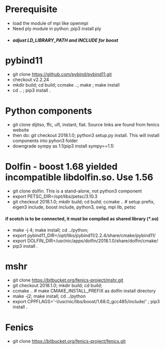 # Prerequisite
- load the module of mpi like openmpi
- Need ply module in python ;pip3 install ply
- ##### adjust LD_LIBRARY_PATH and INCLUDE for boost

# pybind11
- git clone https://github.com/pybind/pybind11.git
- checkout v2.2.24
- mkdir build; cd build; ccmake ..; make ; make install
- cd .. ; pip3 install .

# Python components
- git clone  dijitso, ffc, ufl, instant, fiat. Source links are found from fenics website
- then do: git checkout 2018.1.0; python3 setup.py install. This will install components into pyhon3 folder
- downgrade sympy as 1.1(pip3 install sympy==1.1)

# Dolfin - boost 1.68 yielded incompatible libdolfin.so. Use 1.56
- git clone dolfin. This is a stand-alone, not python3 component
- export PETSC_DIR=/opt/libs/petsc/3.10.3
- git checkout 2018.1.0; mkdir build; cd build; ccmake .. # setup prefix, eigen3 include, boost include, python3, swig, mpi lib, petsc
#### if scotch is to be connected, it must be compiled as shared library (*.so)
- make -j 4; make install; cd ../python;  
- export pybind11_DIR=/opt/libs/pybind11/2.2.4/share/cmake/pybind11/
- export DOLFIN_DIR=/usr/nic/apps/dolfin/2018.1.0/share/dolfin/cmake/
- pip3 install .

# mshr
- git clone https://bitbucket.org/fenics-project/mshr.git
- git checkout 2018.1.0; mkdir build; cd build; 
- ccmake .. # make CMAKE_INSTALL_PREFIX as dolfin install directory
- make -j2; make install; cd ../python 
- export CPPFLAGS='-I/usr/nic/libs/boost/1.68.0_gcc485/include/' ; pip3 install .

# Fenics
- git clone https://bitbucket.org/fenics-project/fenics.git

